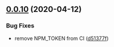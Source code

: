 ## [0.0.10](https://github.com/debox-dev/Teleport/compare/v0.0.9...v0.0.10) (2020-04-12)


### Bug Fixes

* remove NPM_TOKEN from CI ([d51377f](https://github.com/debox-dev/Teleport/commit/d51377f022010ff842a45d7e989da971582e5152))
